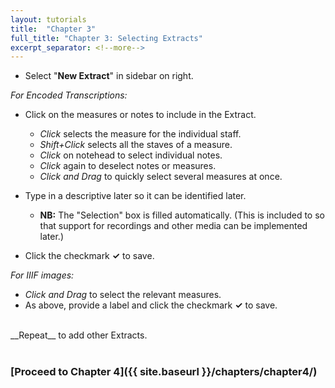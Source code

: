 ```yaml
---
layout: tutorials
title:  "Chapter 3"
full_title: "Chapter 3: Selecting Extracts"
excerpt_separator: <!--more-->
---
```


* Select "__New Extract__" in sidebar on right.

_For Encoded Transcriptions:_
* Click on the measures or notes to include in the Extract.
    - _Click_ selects the measure for the individual staff.
    - _Shift+Click_ selects all the staves of a measure.
    - _Click_ on notehead to select individual notes.
    - _Click_ again to deselect notes or measures.
    - _Click and Drag_ to quickly select several measures at once.


* Type in a descriptive later so it can be identified later.
    - __NB:__ The "Selection" box is filled automatically. (This is included to so that support for recordings and other media can be implemented later.)

* Click the checkmark __✓__ to save.

_For IIIF images:_
   - _Click and Drag_ to select the relevant measures.
   - As above, provide a label and click the checkmark  __✓__ to save.

<br>
__Repeat__ to add other Extracts.
<br><br>

### __[Proceed to Chapter 4]({{ site.baseurl }}/chapters/chapter4/)__
<!-- Here is the tutorial with screenshots -->